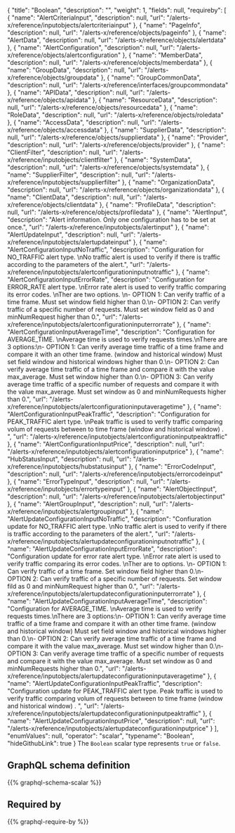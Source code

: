 {
  "title": "Boolean",
  "description": "",
  "weight": 1,
  "fields": null,
  "requireby": [
    {
      "name": "AlertCriteriaInput",
      "description": null,
      "url": "/alerts-x/reference/inputobjects/alertcriteriainput"
    },
    {
      "name": "PageInfo",
      "description": null,
      "url": "/alerts-x/reference/objects/pageinfo"
    },
    {
      "name": "AlertData",
      "description": null,
      "url": "/alerts-x/reference/objects/alertdata"
    },
    {
      "name": "AlertConfiguration",
      "description": null,
      "url": "/alerts-x/reference/objects/alertconfiguration"
    },
    {
      "name": "MemberData",
      "description": null,
      "url": "/alerts-x/reference/objects/memberdata"
    },
    {
      "name": "GroupData",
      "description": null,
      "url": "/alerts-x/reference/objects/groupdata"
    },
    {
      "name": "GroupCommonData",
      "description": null,
      "url": "/alerts-x/reference/interfaces/groupcommondata"
    },
    {
      "name": "APIData",
      "description": null,
      "url": "/alerts-x/reference/objects/apidata"
    },
    {
      "name": "ResourceData",
      "description": null,
      "url": "/alerts-x/reference/objects/resourcedata"
    },
    {
      "name": "RoleData",
      "description": null,
      "url": "/alerts-x/reference/objects/roledata"
    },
    {
      "name": "AccessData",
      "description": null,
      "url": "/alerts-x/reference/objects/accessdata"
    },
    {
      "name": "SupplierData",
      "description": null,
      "url": "/alerts-x/reference/objects/supplierdata"
    },
    {
      "name": "Provider",
      "description": null,
      "url": "/alerts-x/reference/objects/provider"
    },
    {
      "name": "ClientFilter",
      "description": null,
      "url": "/alerts-x/reference/inputobjects/clientfilter"
    },
    {
      "name": "SystemData",
      "description": null,
      "url": "/alerts-x/reference/objects/systemdata"
    },
    {
      "name": "SupplierFilter",
      "description": null,
      "url": "/alerts-x/reference/inputobjects/supplierfilter"
    },
    {
      "name": "OrganizationData",
      "description": null,
      "url": "/alerts-x/reference/objects/organizationdata"
    },
    {
      "name": "ClientData",
      "description": null,
      "url": "/alerts-x/reference/objects/clientdata"
    },
    {
      "name": "ProfileData",
      "description": null,
      "url": "/alerts-x/reference/objects/profiledata"
    },
    {
      "name": "AlertInput",
      "description": "Alert information. Only one configuration has to be set at once.",
      "url": "/alerts-x/reference/inputobjects/alertinput"
    },
    {
      "name": "AlertUpdateInput",
      "description": null,
      "url": "/alerts-x/reference/inputobjects/alertupdateinput"
    },
    {
      "name": "AlertConfigurationInputNoTraffic",
      "description": "Configuration for NO_TRAFFIC alert type. \nNo traffic alert is used to verify if there is traffic according to the parameters of the alert.",
      "url": "/alerts-x/reference/inputobjects/alertconfigurationinputnotraffic"
    },
    {
      "name": "AlertConfigurationInputErrorRate",
      "description": "Configuration for ERROR_RATE alert type. \nError rate alert is used to verify traffic comparing its error codes. \nTher are two options. \n- OPTION 1: Can verify traffic of a time frame. Must set window field higher than 0.\n- OPTION 2: Can verify traffic of a specific number of requests. Must set window field as 0 and minNumRequest higher than 0.",
      "url": "/alerts-x/reference/inputobjects/alertconfigurationinputerrorrate"
    },
    {
      "name": "AlertConfigurationInputAverageTime",
      "description": "Configuration for AVERAGE_TIME. \nAverage time is used to verify requests times.\nThere are 3 options:\n- OPTION 1: Can verify average time traffic of a time frame and compare it with an other time frame. (window and historical window) Must set field window and historical windows higher than 0.\n- OPTION 2: Can verify average time traffic of a time frame and compare it with the value max_average. Must set window higher than 0.\n- OPTION 3: Can verify average time traffic of a specific number of requests and compare it with the value max_average. Must set window as 0 and minNumRequests higher than 0.",
      "url": "/alerts-x/reference/inputobjects/alertconfigurationinputaveragetime"
    },
    {
      "name": "AlertConfigurationInputPeakTraffic",
      "description": "Configuration for PEAK_TRAFFIC alert type. \nPeak traffic is used to verify traffic comparing volum of requests between to time frame (window and historical window) . ",
      "url": "/alerts-x/reference/inputobjects/alertconfigurationinputpeaktraffic"
    },
    {
      "name": "AlertConfigurationInputPrice",
      "description": null,
      "url": "/alerts-x/reference/inputobjects/alertconfigurationinputprice"
    },
    {
      "name": "HubStatusInput",
      "description": null,
      "url": "/alerts-x/reference/inputobjects/hubstatusinput"
    },
    {
      "name": "ErrorCodeInput",
      "description": null,
      "url": "/alerts-x/reference/inputobjects/errorcodeinput"
    },
    {
      "name": "ErrorTypeInput",
      "description": null,
      "url": "/alerts-x/reference/inputobjects/errortypeinput"
    },
    {
      "name": "AlertObjectInput",
      "description": null,
      "url": "/alerts-x/reference/inputobjects/alertobjectinput"
    },
    {
      "name": "AlertGroupInput",
      "description": null,
      "url": "/alerts-x/reference/inputobjects/alertgroupinput"
    },
    {
      "name": "AlertUpdateConfigurationInputNoTraffic",
      "description": "Confiuration update for NO_TRAFFIC alert type. \nNo traffic alert is used to verify if there is traffic according to the parameters of the alert.",
      "url": "/alerts-x/reference/inputobjects/alertupdateconfigurationinputnotraffic"
    },
    {
      "name": "AlertUpdateConfigurationInputErrorRate",
      "description": "Configuration update for error rate alert type. \nError rate alert is used to verify traffic comparing its error codes. \nTher are to options. \n- OPTION 1: Can verify traffic of a time frame. Set window field higher than 0.\n- OPTION 2: Can verify traffic of a specific number of requests. Set window fild as 0 and minNumRequest higher than 0.",
      "url": "/alerts-x/reference/inputobjects/alertupdateconfigurationinputerrorrate"
    },
    {
      "name": "AlertUpdateConfigurationInputAverageTime",
      "description": "Configuration for AVERAGE_TIME. \nAverage time is used to verify requests times.\nThere are 3 options:\n- OPTION 1: Can verify average time traffic of a time frame and compare it with an other time frame. (window and historical window) Must set field window and historical windows higher than 0.\n- OPTION 2: Can verify average time traffic of a time frame and compare it with the value max_average. Must set window higher than 0.\n- OPTION 3: Can verify average time traffic of a specific number of requests and compare it with the value max_average. Must set window as 0 and minNumRequests higher than 0.",
      "url": "/alerts-x/reference/inputobjects/alertupdateconfigurationinputaveragetime"
    },
    {
      "name": "AlertUpdateConfigurationInputPeakTraffic",
      "description": "Configuration update for PEAK_TRAFFIC alert type. Peak traffic is used to verify traffic comparing volum of requests between to time frame (window and historical window) . ",
      "url": "/alerts-x/reference/inputobjects/alertupdateconfigurationinputpeaktraffic"
    },
    {
      "name": "AlertUpdateConfigurationInputPrice",
      "description": null,
      "url": "/alerts-x/reference/inputobjects/alertupdateconfigurationinputprice"
    }
  ],
  "enumValues": null,
  "operator": "scalar",
  "typename": "Boolean",
  "hideGithubLink": true
}
The `Boolean` scalar type represents `true` or `false`.
## GraphQL schema definition

{{% graphql-schema-scalar %}}

## Required by

{{% graphql-require-by %}}
